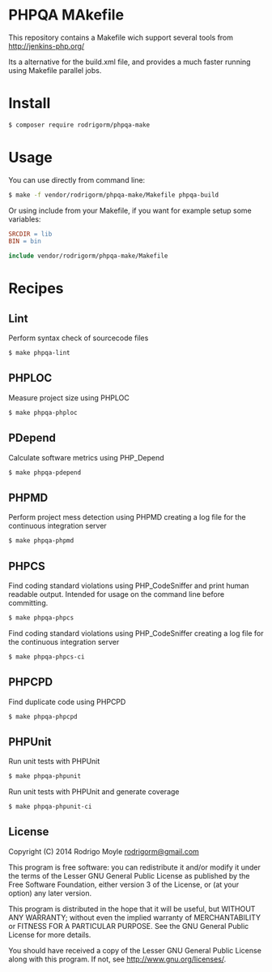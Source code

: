 # PHPQA MAkefile

This repository contains a Makefile wich support several tools from http://jenkins-php.org/

Its a alternative for the build.xml file, and provides a much faster running using Makefile parallel jobs.

# Install

```bash
$ composer require rodrigorm/phpqa-make
```

# Usage

You can use directly from command line:

```bash
$ make -f vendor/rodrigorm/phpqa-make/Makefile phpqa-build
```

Or using include from your Makefile, if you want for example setup some variables:

```Makefile
SRCDIR = lib
BIN = bin

include vendor/rodrigorm/phpqa-make/Makefile
```


# Recipes

## Lint

Perform syntax check of sourcecode files

```bash
$ make phpqa-lint
```

## PHPLOC

Measure project size using PHPLOC

```bash
$ make phpqa-phploc
```

## PDepend

Calculate software metrics using PHP_Depend

```bash
$ make phpqa-pdepend
```

## PHPMD

Perform project mess detection using PHPMD creating a log file for the continuous integration server

```bash
$ make phpqa-phpmd
```

## PHPCS

Find coding standard violations using PHP_CodeSniffer and print human readable output. Intended for usage on the command line before committing.

```bash
$ make phpqa-phpcs
```

Find coding standard violations using PHP_CodeSniffer creating a log file for the continuous integration server

```bash
$ make phpqa-phpcs-ci
```

## PHPCPD

Find duplicate code using PHPCPD

```bash
$ make phpqa-phpcpd
```

## PHPUnit

Run unit tests with PHPUnit

```bash
$ make phpqa-phpunit
```

Run unit tests with PHPUnit and generate coverage

```bash
$ make phpqa-phpunit-ci
```

## License

Copyright (C) 2014 Rodrigo Moyle <rodrigorm@gmail.com>

This program is free software: you can redistribute it and/or modify
it under the terms of the Lesser GNU General Public License as published by
the Free Software Foundation, either version 3 of the License, or
(at your option) any later version.

This program is distributed in the hope that it will be useful,
but WITHOUT ANY WARRANTY; without even the implied warranty of
MERCHANTABILITY or FITNESS FOR A PARTICULAR PURPOSE. See the
GNU General Public License for more details.

You should have received a copy of the Lesser GNU General Public License
along with this program. If not, see http://www.gnu.org/licenses/.

